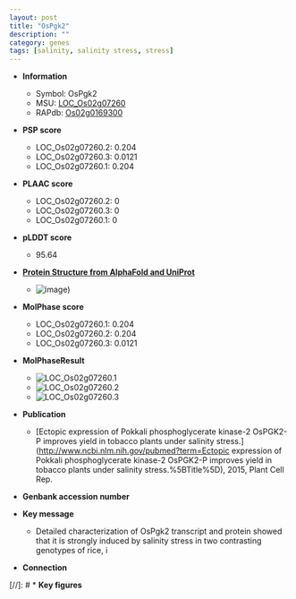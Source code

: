 ```yaml
---
layout: post
title: "OsPgk2"
description: ""
category: genes
tags: [salinity, salinity stress, stress]
---
```


* **Information**  
    + Symbol: OsPgk2  
    + MSU: [LOC_Os02g07260](http://rice.plantbiology.msu.edu/cgi-bin/ORF_infopage.cgi?orf=LOC_Os02g07260)  
    + RAPdb: [Os02g0169300](http://rapdb.dna.affrc.go.jp/viewer/gbrowse_details/irgsp1?name=Os02g0169300)  

* **PSP score**  
    + LOC_Os02g07260.2: 0.204 
    + LOC_Os02g07260.3: 0.0121 
    + LOC_Os02g07260.1: 0.204 

* **PLAAC score**  
    + LOC_Os02g07260.2: 0 
    + LOC_Os02g07260.3: 0 
    + LOC_Os02g07260.1: 0 

* **pLDDT score**
    + 95.64

* **[Protein Structure from AlphaFold and UniProt](https://www.uniprot.org/uniprotkb/Q6H6C7/entry#structure)**
    + ![image](https://ricepsp.github.io/images/Q6/AF-Q6H6C7-F1.png))

* **MolPhase score**
    + LOC_Os02g07260.1: 0.204
    + LOC_Os02g07260.2: 0.204
    + LOC_Os02g07260.3: 0.0121

* **MolPhaseResult**
    + ![LOC_Os02g07260.1](https://ricepsp.github.io/pictures/LOC_Os02g/LOC_Os02g07260.1.png)
    + ![LOC_Os02g07260.2](https://ricepsp.github.io/pictures/LOC_Os02g/LOC_Os02g07260.2.png)
    + ![LOC_Os02g07260.3](https://ricepsp.github.io/pictures/LOC_Os02g/LOC_Os02g07260.3.png)

* **Publication**  
    + [Ectopic expression of Pokkali phosphoglycerate kinase-2 OsPGK2-P improves yield in tobacco plants under salinity stress.](http://www.ncbi.nlm.nih.gov/pubmed?term=Ectopic expression of Pokkali phosphoglycerate kinase-2 OsPGK2-P improves yield in tobacco plants under salinity stress.%5BTitle%5D), 2015, Plant Cell Rep.

* **Genbank accession number**  

* **Key message**  
    + Detailed characterization of OsPgk2 transcript and protein showed that it is strongly induced by salinity stress in two contrasting genotypes of rice, i

* **Connection**  

[//]: # * **Key figures**  


